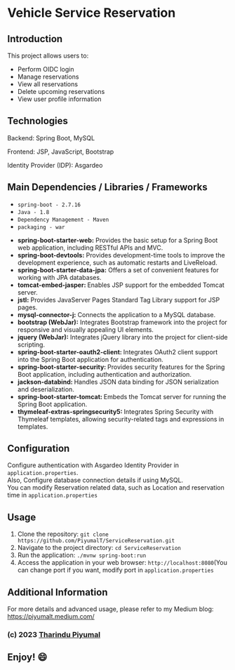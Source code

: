 <h1>Vehicle Service Reservation</h1>

<h2>Introduction</h2>
<p>This project allows users to:</p>
<ul>
    <li>Perform OIDC login</li>
    <li>Manage reservations</li>
    <li>View all reservations</li>
    <li>Delete upcoming reservations</li>
    <li>View user profile information</li>
</ul>

<h2>Technologies</h2>
<p>Backend: Spring Boot, MySQL</p>
<p>Frontend: JSP, JavaScript, Bootstrap</p>
<p>Identity Provider (IDP): Asgardeo</p>

<h2>Main Dependencies / Libraries / Frameworks</h2>
<ul>
    <li><code>spring-boot - 2.7.16</code></li>
    <li><code>Java - 1.8</code></li>
    <li><code>Dependency Management - Maven</code>
    <li><code>packaging - war</code></li>
</ul>
<ul>
    <li><b>spring-boot-starter-web:</b> Provides the basic setup for a Spring Boot web application, including RESTful APIs and MVC.</li>
    <li><b>spring-boot-devtools:</b> Provides development-time tools to improve the development experience, such as automatic restarts and LiveReload.</li>
    <li><b>spring-boot-starter-data-jpa:</b> Offers a set of convenient features for working with JPA databases.</li>
    <li><b>tomcat-embed-jasper: </b>Enables JSP support for the embedded Tomcat server.</li>
    <li><b>jstl:</b> Provides JavaServer Pages Standard Tag Library support for JSP pages.</li>
    <li><b>mysql-connector-j:</b> Connects the application to a MySQL database.</li>
    <li><b>bootstrap (WebJar):</b> Integrates Bootstrap framework into the project for responsive and visually appealing UI elements.</li>
    <li><b>jquery (WebJar):</b> Integrates jQuery library into the project for client-side scripting.</li>
    <li><b>spring-boot-starter-oauth2-client: </b>Integrates OAuth2 client support into the Spring Boot application for authentication.</li>
    <li><b>spring-boot-starter-security: </b>Provides security features for the Spring Boot application, including authentication and authorization.</li>
    <li><b>jackson-databind: </b>Handles JSON data binding for JSON serialization and deserialization.</li>
    <li><b>spring-boot-starter-tomcat: </b>Embeds the Tomcat server for running the Spring Boot application.</li>
    <li><b>thymeleaf-extras-springsecurity5: </b>Integrates Spring Security with Thymeleaf templates, allowing security-related tags and expressions in templates.</li>
</ul>


<h2>Configuration</h2>
<p>Configure authentication with Asgardeo Identity Provider in <code>application.properties</code>.<br>
    Also, Configure database connection details if using MySQL.<br>
    You can modify Reservation related data, such as Location and reservation time in <code>application.properties</code>
</p>


<h2>Usage</h2>
<ol>
    <li>Clone the repository: <code>git clone https://github.com/PiyumalT/ServiceReservation.git</code></li>
    <li>Navigate to the project directory: <code>cd ServiceReservation</code></li>
    <li>Run the application: <code>./mvnw spring-boot:run</code></li>
    <li>Access the application in your web browser: <code>http://localhost:8080</code>(You can change port if you want, modify port in <code>application.properties</code> </li>
</ol>

<h2>Additional Information</h2>
<p>For more details and advanced usage, please refer to my Medium blog: <a href="https://piyumalt.medium.com/">https://piyumalt.medium.com/</a></p>


<h3>(c) 2023 <a href="https://github.com/PiyumalT/">Tharindu Piyumal</a> </h3>

Enjoy! :smile:
---------------------------------------------------------------------------------------------------------------------------------------------------------------------------------